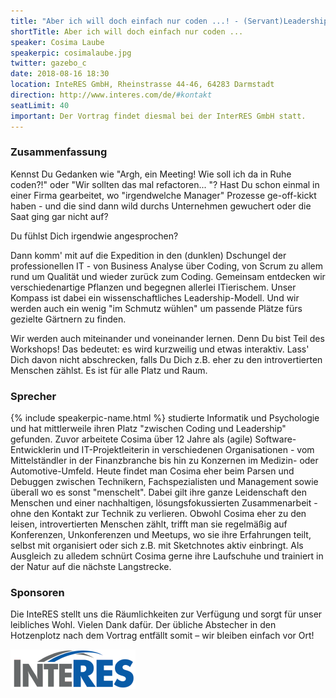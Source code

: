 ```yaml
---
title: "Aber ich will doch einfach nur coden ...! - (Servant)Leadership in der IT aus der Perspektive eines Gärtners"
shortTitle: Aber ich will doch einfach nur coden ...
speaker: Cosima Laube
speakerpic: cosimalaube.jpg
twitter: gazebo_c
date: 2018-08-16 18:30
location: InteRES GmbH, Rheinstrasse 44-46, 64283 Darmstadt
direction: http://www.interes.com/de/#kontakt
seatLimit: 40
important: Der Vortrag findet diesmal bei der InterRES GmbH statt.
---
```


### Zusammenfassung

Kennst Du Gedanken wie "Argh, ein Meeting! Wie soll ich da in Ruhe coden?!" oder "Wir sollten das mal refactoren... "? Hast Du schon einmal in einer Firma gearbeitet, wo "irgendwelche Manager" Prozesse ge-off-kickt haben - und die sind dann wild durchs Unternehmen gewuchert oder die Saat ging gar nicht auf?

Du fühlst Dich irgendwie angesprochen? 

Dann komm' mit auf die Expedition in den (dunklen) Dschungel der professionellen IT - von Business Analyse über Coding, von Scrum zu allem rund um Qualität und wieder zurück zum Coding. Gemeinsam entdecken wir verschiedenartige Pflanzen und begegnen allerlei ITierischem. Unser Kompass ist dabei ein wissenschaftliches Leadership-Modell. Und wir werden auch ein wenig "im Schmutz wühlen" um passende Plätze fürs gezielte Gärtnern zu finden.

Wir werden auch miteinander und voneinander lernen. Denn Du bist Teil des Workshops!
Das bedeutet: es wird kurzweilig und etwas interaktiv. Lass' Dich davon nicht abschrecken, falls Du Dich z.B. eher zu den introvertierten Menschen zählst. Es ist für alle Platz und Raum.

### Sprecher

{% include speakerpic-name.html %} studierte Informatik und Psychologie und hat mittlerweile ihren Platz "zwischen Coding und Leadership" gefunden. Zuvor arbeitete Cosima über 12 Jahre als (agile) Software-Entwicklerin und IT-Projektleiterin in verschiedenen Organisationen - vom Mittelständler in der Finanzbranche bis hin zu Konzernen im Medizin- oder Automotive-Umfeld. Heute findet man Cosima eher beim Parsen und Debuggen zwischen Technikern, Fachspezialisten und Management sowie überall wo es sonst "menschelt". Dabei gilt ihre ganze Leidenschaft den Menschen und einer nachhaltigen, lösungsfokussierten Zusammenarbeit - ohne den Kontakt zur Technik zu verlieren.
Obwohl Cosima eher zu den leisen, introvertierten Menschen zählt, trifft man sie regelmäßig auf Konferenzen, Unkonferenzen und Meetups, wo sie ihre Erfahrungen teilt, selbst mit organisiert oder sich z.B. mit Sketchnotes aktiv einbringt. Als Ausgleich zu alledem schnürt Cosima gerne ihre Laufschuhe und trainiert in der Natur auf die nächste Langstrecke.

### Sponsoren

Die InteRES stellt uns die Räumlichkeiten zur Verfügung und sorgt für unser leibliches Wohl. Vielen Dank dafür. Der übliche Abstecher in den Hotzenplotz nach dem Vortrag entfällt somit – wir bleiben einfach vor Ort!

[![InterRES Logo](/images/sponsors/interes.png)](http://www.interes.de/)
